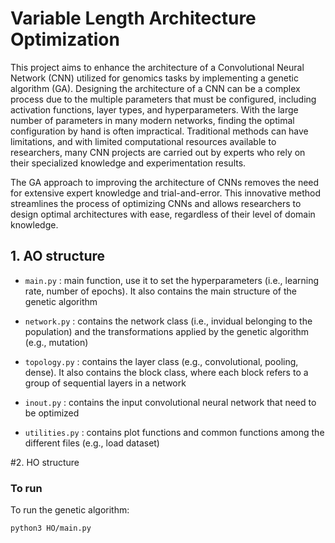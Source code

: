 # Variable Length Architecture Optimization

This project aims to enhance the architecture of a Convolutional Neural Network (CNN) utilized for genomics tasks by implementing a genetic algorithm (GA). Designing the architecture of a CNN can be a complex process due to the multiple parameters that must be configured, including activation functions, layer types, and hyperparameters. With the large number of parameters in many modern networks, finding the optimal configuration by hand is often impractical. Traditional methods can have limitations, and with limited computational resources available to researchers, many CNN projects are carried out by experts who rely on their specialized knowledge and experimentation results.

The GA approach to improving the architecture of CNNs removes the need for extensive expert knowledge and trial-and-error. This innovative method streamlines the process of optimizing CNNs and allows researchers to design optimal architectures with ease, regardless of their level of domain knowledge.

## 1. AO structure

- `main.py` : main function, use it to set the hyperparameters (i.e., learning rate, number of epochs). It also contains the main structure of the genetic algorithm

- `network.py` : contains the network class (i.e., invidual belonging to the population) and the transformations applied by the genetic algorithm (e.g., mutation)

- `topology.py` : contains the layer class (e.g., convolutional, pooling, dense). It also contains the block class, where each block refers to a group of sequential layers in a network

- `inout.py` : contains the input convolutional neural network that need to be optimized

- `utilities.py` : contains plot functions and common functions among the different files (e.g., load dataset)

#2. HO structure


### To run

To run the genetic algorithm:

```python3 HO/main.py```

